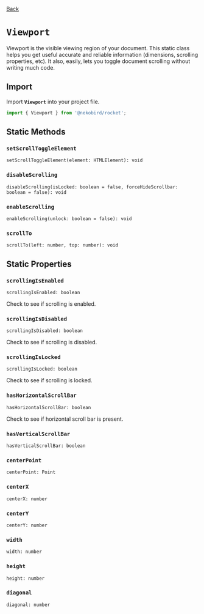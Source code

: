 [Back](./index.md)

# `Viewport`

Viewport is the visible viewing region of your document.
This static class helps you get useful accurate and reliable information (dimensions, scrolling properties, etc).
It also, easily, lets you toggle document scrolling without writing much code.

## Import

Import **`Viewport`** into your project file.

```typescript
import { Viewport } from '@nekobird/rocket';
```

## Static Methods

### `setScrollToggleElement`

`setScrollToggleElement(element: HTMLElement): void`

### `disableScrolling`

`disableScrolling(isLocked: boolean = false, forceHideScrollbar: boolean = false): void`

### `enableScrolling`

`enableScrolling(unlock: boolean = false): void`

### `scrollTo`

`scrollTo(left: number, top: number): void`

## Static Properties

### `scrollingIsEnabled`

`scrollingIsEnabled: boolean`

Check to see if scrolling is enabled.

### `scrollingIsDisabled`

`scrollingIsDisabled: boolean`

Check to see if scrolling is disabled.

### `scrollingIsLocked`

`scrollingIsLocked: boolean`

Check to see if scrolling is locked.

### `hasHorizontalScrollBar`

`hasHorizontalScrollBar: boolean`

Check to see if horizontal scroll bar is present.

### `hasVerticalScrollBar`

`hasVerticalScrollBar: boolean`

### `centerPoint`

`centerPoint: Point`

### `centerX`

`centerX: number`

### `centerY`

`centerY: number`

### `width`

`width: number`

### `height`

`height: number`

### `diagonal`

`diagonal: number`
